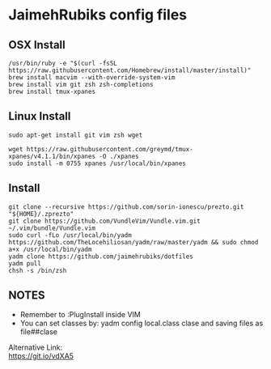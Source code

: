 # JaimehRubiks config files


## OSX Install
    /usr/bin/ruby -e "$(curl -fsSL https://raw.githubusercontent.com/Homebrew/install/master/install)"
    brew install macvim --with-override-system-vim
    brew install vim git zsh zsh-completions
    brew install tmux-xpanes

## Linux Install
    sudo apt-get install git vim zsh wget

    wget https://raw.githubusercontent.com/greymd/tmux-xpanes/v4.1.1/bin/xpanes -O ./xpanes
    sudo install -m 0755 xpanes /usr/local/bin/xpanes

## Install 
    git clone --recursive https://github.com/sorin-ionescu/prezto.git "${HOME}/.zprezto"
    git clone https://github.com/VundleVim/Vundle.vim.git ~/.vim/bundle/Vundle.vim
    sudo curl -fLo /usr/local/bin/yadm https://github.com/TheLocehiliosan/yadm/raw/master/yadm && sudo chmod a+x /usr/local/bin/yadm
    yadm clone https://github.com/jaimehrubiks/dotfiles
    yadm pull
    chsh -s /bin/zsh

## NOTES
* Remember to :PlugInstall inside VIM
* You can set classes by: yadm config local.class clase and saving files as file##clase

Alternative Link:  
https://git.io/vdXA5


